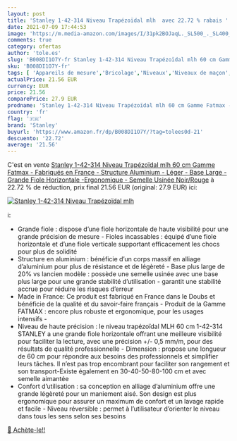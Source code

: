 ```yaml
---
layout: post
title: 'Stanley 1-42-314 Niveau Trapézoïdal mlh  avec 22.72 % rabais '
date: 2021-07-09 17:44:53
image: 'https://m.media-amazon.com/images/I/31pk2BOJaqL._SL500_._SL400_.jpg'
comments: true
category: ofertas
author: 'tole.es'
slug: 'B008DI1O7Y-fr Stanley 1-42-314 Niveau Trapézoïdal mlh 60 cm Gamme Fatmax...'
sku: 'B008DI1O7Y-fr'
tags: [ 'Appareils de mesure','Bricolage','Niveaux','Niveaux de maçon','Niveaux à bulle','Outillage à main et électroportatif','stanley', ]
actualPrice: 21.56 EUR
currency: EUR
price: 21.56
comparePrice: 27.9 EUR
prodname: 'Stanley 1-42-314 Niveau Trapézoïdal mlh 60 cm Gamme Fatmax - Fabriqués en France - Structure Aluminium - Léger - Base Large - Grande Fiole Horizontale -Ergonomique - Semelle Usinée Noir/Rouge'
country: 'fr'
flag: '🇫🇷'
brand: 'Stanley'
buyurl: 'https://www.amazon.fr/dp/B008DI1O7Y/?tag=tolees0d-21'
descuento: '22.72'
average: '21.56'
---
```


C'est en vente [Stanley 1-42-314 Niveau Trapézoïdal mlh 60 cm Gamme Fatmax - Fabriqués en France - Structure Aluminium - Léger - Base Large - Grande Fiole Horizontale -Ergonomique - Semelle Usinée Noir/Rouge](https://www.amazon.fr/dp/B008DI1O7Y/?tag=tolees0d-21)  à  22.72 % de réduction, prix final  21.56 EUR (original: 27.9 EUR) ici:

[![Stanley 1-42-314 Niveau Trapézoïdal mlh ](https://m.media-amazon.com/images/I/31pk2BOJaqL._SL500_._SL400_.jpg)](https://www.amazon.fr/dp/B008DI1O7Y/?tag=tolees0d-21)

ℹ️:

- Grande fiole : dispose d’une fiole horizontale de haute visibilité pour une grande précision de mesure - Fioles incassables : équipé d’une fiole horizontale et d’une fiole verticale supportant efficacement les chocs pour plus de solidité
- Structure en aluminium : bénéficie d’un corps massif en alliage d’aluminium pour plus de résistance et de légèreté - Base plus large de 20% vs lancien modèle : possède une semelle usinée avec une base plus large pour une grande stabilité d’utilisation - garantit une stabilité accrue pour réduire les risques d’erreur
- Made in France: Ce produit est fabriqué en France dans le Doubs et bénéficie de la qualité et du savoir-faire français - Produit de la Gamme FATMAX : encore plus robuste et ergonomique, pour les usages intensifs -
- Niveau de haute précision : le niveau trapézoïdal MLH 60 cm 1-42-314 STANLEY a une grande fiole horizontale offrant une meilleure visibilité pour faciliter la lecture, avec une précision +/- 0,5 mm/m, pour des résultats de qualité professionnelle - Dimension : propose une longueur de 60 cm pour répondre aux besoins des professionnels et simplifier leurs tâches. Il n’est pas trop encombrant pour faciliter son rangement et son transport-Existe également en 30-40-50-80-100 cm et avec semelle aimantée
- Confort d’utilisation : sa conception en alliage d’aluminium offre une grande légèreté pour un maniement aisé. Son design est plus ergonomique pour assurer un maximum de confort et un lavage rapide et facile - Niveau réversible : permet à l’utilisateur d’orienter le niveau dans tous les sens selon ses besoins

[🛒 Achète-le!!](https://www.amazon.fr/dp/B008DI1O7Y/?tag=tolees0d-21)
